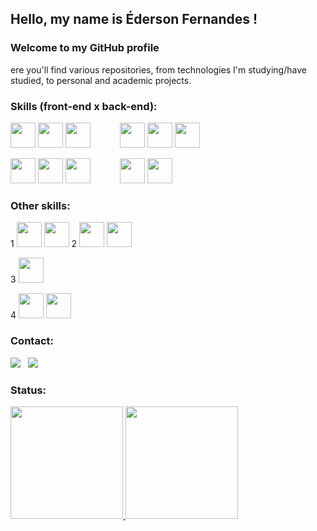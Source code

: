 ## Hello, my name is Éderson Fernandes !

### Welcome to my GitHub profile

ere you'll find various repositories, from technologies I'm studying/have studied, to personal and academic projects.

### Skills (front-end x back-end):

<img src="https://cdn.jsdelivr.net/gh/devicons/devicon/icons/html5/html5-original-wordmark.svg" width="40" height="40" /> <img src="https://cdn.jsdelivr.net/gh/devicons/devicon/icons/css3/css3-original-wordmark.svg" width="40" height="40" /> <img src="https://cdn.jsdelivr.net/gh/devicons/devicon/icons/javascript/javascript-original.svg" width="40" height="40" /> &nbsp;&nbsp;&nbsp;&nbsp;&nbsp;&nbsp;&nbsp;&nbsp;&nbsp;&nbsp; <img src="https://cdn.jsdelivr.net/gh/devicons/devicon/icons/csharp/csharp-original.svg" width="40" height="40" /> <img src="https://cdn.jsdelivr.net/gh/devicons/devicon/icons/microsoftsqlserver/microsoftsqlserver-plain-wordmark.svg" width="40" height="40" /> <img src="https://cdn.jsdelivr.net/gh/devicons/devicon/icons/git/git-original.svg" width="40" height="40" />

<img src="https://cdn.jsdelivr.net/gh/devicons/devicon/icons/react/react-original-wordmark.svg" width="40" height="40" /> <img src="https://cdn.jsdelivr.net/gh/devicons/devicon/icons/nextjs/nextjs-original-wordmark.svg" width="40" height="40" /> <img src="https://cdn.jsdelivr.net/gh/devicons/devicon@latest/icons/typescript/typescript-original.svg" width="40" height="40" /> &nbsp;&nbsp;&nbsp;&nbsp;&nbsp;&nbsp;&nbsp;&nbsp;&nbsp;&nbsp; <img src="https://cdn.jsdelivr.net/gh/devicons/devicon/icons/dotnetcore/dotnetcore-original.svg" width="40" height="40" /> <img src="https://cdn.jsdelivr.net/gh/devicons/devicon@latest/icons/azure/azure-original.svg" width="40" height="40" />
        
### Other skills:
1
<img src="https://cdn.jsdelivr.net/gh/devicons/devicon@latest/icons/azuredevops/azuredevops-original.svg" width="40" height="40" /> <img src="https://cdn.jsdelivr.net/gh/devicons/devicon@latest/icons/chakraui/chakraui-original.svg" width="40" height="40" />
2
<img src="https://cdn.jsdelivr.net/gh/devicons/devicon@latest/icons/reactnative/reactnative-original.svg" width="40" height="40" /> <img src="https://cdn.jsdelivr.net/gh/devicons/devicon/icons/nodejs/nodejs-original-wordmark.svg" width="40" height="40" />

3
<img src="https://cdn.jsdelivr.net/gh/devicons/devicon/icons/mysql/mysql-original-wordmark.svg" width="40" height="40" />

4
<img src="https://cdn.jsdelivr.net/gh/devicons/devicon/icons/bootstrap/bootstrap-plain-wordmark.svg" width="40" height="40" /> <img src="https://cdn.jsdelivr.net/gh/devicons/devicon/icons/wordpress/wordpress-plain-wordmark.svg" width="40" height="40" />

### Contact:

<div>
  <a href="https://www.edersonfernandes.com.br" target="_blank">
    <img src="https://img.shields.io/badge/-Portifólio-%23EDEDED?style=for-the-badge&logo=googlechrome&logoColor=black" target="_blank" /></a>
&nbsp;
  <a href="https://www.linkedin.com/in/efernandes-tech" target="_blank">
    <img src="https://img.shields.io/badge/-LinkedIn-%230077B5?style=for-the-badge&logo=linkedin&logoColor=white" target="_blank" /></a>  
</div>

### Status:

<div>
  <a href="https://github.com/efernandes-tech">
    <img height="180em" src="https://github-readme-stats.vercel.app/api?username=efernandes-tech&show_icons=true&theme=dracula&include_all_commits=true&count_private=true&hide=issues,contribs"/>
    <img height="180em" src="https://github-readme-stats.vercel.app/api/top-langs/?username=efernandes-tech&layout=compact&langs_count=6&theme=dracula&hide=php,scss,hack,java,c%2B%2B,c,powershell,objective-c%2B%2B,less,batchfile,blade,plsql"/>
</div>
